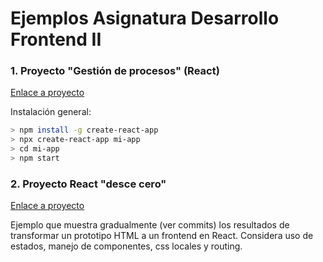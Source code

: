 # Ejemplos Asignatura Desarrollo Frontend II

### 1. Proyecto "Gestión de procesos" (React)

[Enlace a proyecto](/ejemplo-procesos/)

Instalación general:

```bash
> npm install -g create-react-app
> npx create-react-app mi-app
> cd mi-app
> npm start
```
### 2. Proyecto React "desce cero"

[Enlace a proyecto](/ejemplo-react/)

Ejemplo que muestra gradualmente (ver commits) los resultados de transformar un prototipo HTML a un frontend en React. Considera uso de estados, manejo de componentes, css locales y routing.